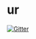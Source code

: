 # ur

[![Gitter](https://badges.gitter.im/Join%20Chat.svg)](https://gitter.im/tlon-sh/ur?utm_source=badge&utm_medium=badge&utm_campaign=pr-badge&utm_content=badge)